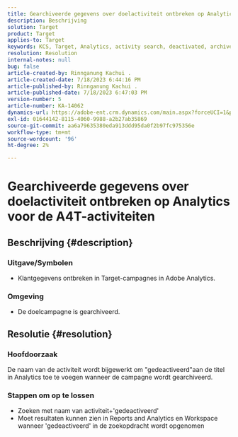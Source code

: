 ```yaml
---
title: Gearchiveerde gegevens over doelactiviteit ontbreken op Analytics voor de A4T-activiteiten
description: Beschrijving
solution: Target
product: Target
applies-to: Target
keywords: KCS, Target, Analytics, activity search, deactivated, archived
resolution: Resolution
internal-notes: null
bug: false
article-created-by: Rinnganung Kachui .
article-created-date: 7/18/2023 6:44:16 PM
article-published-by: Rinnganung Kachui .
article-published-date: 7/18/2023 6:47:03 PM
version-number: 5
article-number: KA-14062
dynamics-url: https://adobe-ent.crm.dynamics.com/main.aspx?forceUCI=1&pagetype=entityrecord&etn=knowledgearticle&id=dd715114-9b25-ee11-9cbd-6045bd006b4b
exl-id: 01644142-8115-4060-9988-a2b27ab35869
source-git-commit: aa6a79635380eda913ddd95da0f2b97fc975356e
workflow-type: tm+mt
source-wordcount: '96'
ht-degree: 2%

---
```


# Gearchiveerde gegevens over doelactiviteit ontbreken op Analytics voor de A4T-activiteiten

## Beschrijving {#description}




### Uitgave/Symbolen



- Klantgegevens ontbreken in Target-campagnes in Adobe Analytics.




### Omgeving



- De doelcampagne is gearchiveerd.



## Resolutie {#resolution}


### Hoofdoorzaak



De naam van de activiteit wordt bijgewerkt om &quot;gedeactiveerd&quot;aan de titel in Analytics toe te voegen wanneer de campagne wordt gearchiveerd.



### Stappen om op te lossen



- Zoeken met naam van activiteit+&#39;gedeactiveerd&#39;
- Moet resultaten kunnen zien in Reports and Analytics en Workspace wanneer &#39;gedeactiveerd&#39; in de zoekopdracht wordt opgenomen
